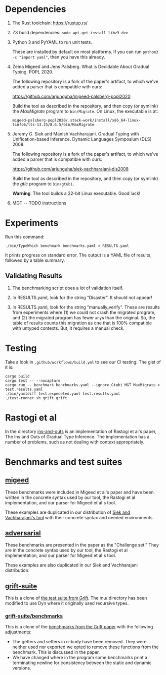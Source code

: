 
# Dependencies

1. The Rust toolchain: https://rustup.rs/

2. Z3 build dependencies: `sudo apt-get install libz3-dev`

2. Python 3 and PyYAML to run unit tests.

   These are installed by default on most platforms. If you can run 
   `python3 -c "import yaml"`, then you have this already.

3. Zeina Migeed and Jens Palsberg. What is Decidable About Gradual Typing.
   POPL 2020.

   The following repository is a fork of the paper's artifact, to which we've
   added a parser that is compatible with ours:

   https://github.com/arjunguha/migeed-palsberg-popl2020

   Build the tool as described in the repository, and then copy (or symlink)
   the *MaxMigrate* program to `bin/Migrate`. On Linux, the executable is at:

   `migeed-palsberg-popl2020/.stack-work/install/x86_64-linux-tinfo6/lts-13.25/8.6.5/bin/MaxMigrate`

4. Jeremy G. Siek and Manish Vachharajani. Gradual Typing with Unification-based
   Inference. Dynamic Languages Symposium (DLS) 2008.

   The following repository is a fork of the paper's artifact, to which we've
   added a parser that is compatible with ours:

   https://github.com/arjunguha/siek-vachharajani-dls2008

   Build the tool as described in the repository, and then copy (or symlink)
   the *gtlc* program to `bin/gtubi`.

   **Warning**: The tool builds a 32-bit Linux executable. Good luck!

5. MGT -- TODO instructions

# Experiments

Run this command:

```
./bin/TypeWhich benchmark benchmarks.yaml > RESULTS.yaml
```

It prints progress on standard error. The output is a YAML file of results,
followed by a table summary. 

## Validating Results

1. The benchmarking script does a lot of validation itself.

2. In RESULTS.yaml, look for the string "Disaster". It should not appear!

3. In RESULTS.yaml, look for the string "manually_verify". These are results
   from experiments where (1) we could not crash the migrated program, and
   (2) the migrated program has fewer `any`s than the original. So, the
   table of results counts this migration as one that is 100% compatible with
   untyped contexts. But, it requires a manual check.




# Testing

Take a look in `.github/workflows/build.yml` to see our CI
testing. The gist of it is:

```
cargo build
cargo test -- --nocapture
cargo run -- benchmark benchmarks.yaml --ignore Gtubi MGT MaxMigrate > test.results.yaml
./bin/yamldiff test.expeceted.yaml test.results.yaml
./test-runner.sh grift grift
```

# Rastogi et al

In the directory [ins-and-outs](ins-and-outs/) is an implementation of Rastogi
et al's paper, The Ins and Outs of Gradual Type Inference. The implementation
has a number of problems, such as not dealing with context appropriately.

# Benchmarks and test suites

## [migeed](migeed)

These benchmarks were included in Migeed et al's paper and have been written in
the concrete syntax used by our tool, the Rastogi et al implementation, and our
parser for Migeed et al's tool.

These examples are duplicated in our distribution of [Siek and Vachharajani's
tool](https://github.com/arjunguha/siek-vachharajani-dls2008) with their
concrete syntax and needed environments.

## [adversarial](adversarial)

These benchmarks are presented in the paper as the "Challenge set." They are in
the concrete syntax used by our tool, the Rastogi et al implementation, and our
parser for Migeed et al's tool.

These examples are also duplicated in our Siek and Vachharajani distribution.

## [grift-suite](grift-suite)

This is a clone of [the test suite from
Grift](https://github.com/Gradual-Typing/Grift/tree/master/tests/suite). The
mu/ directory has been modified to use Dyn where it originally used recursive
types.

### [grift-suite/benchmarks](grift-suite/benchmarks)

This is a clone of the [benchmarks from the Grift
paper](https://github.com/Gradual-Typing/benchmarks) with the following
adjustments:

- The getters and setters in n-body have been removed. They were neither used
nor exported we opted to remove these functions from the benchmark. This is
discussed in the paper.
- We have changed where in the program some benchmarks print a terminating
newline for consistency between the static and dynamic versions.
